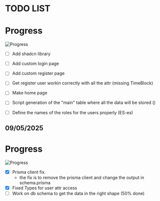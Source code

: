
# TODO LIST
# Progress
![Progress](https://progress-bar.dev/5/)

- [ ] Add shadcn library
- [ ] Add custom login page
- [ ] Add custom register page
- [ ] Get register user workin correctly with all the attr (missing TimeBlock)
- [ ] Make home page
- [ ] Script generation of the "main" table where all the data will be stored ()
- [ ] Define the names of the roles for the users properly (ES-es)


## 09/05/2025
# Progress
![Progress](https://progress-bar.dev/60/)

- [X] Prisma client fix.
  - the fix is to remove the prisma client and change the output in schema.prisma
- [X] Fixed Types for user attr access
- [ ] Work on db schema to get the data in the right shape (50% done)
